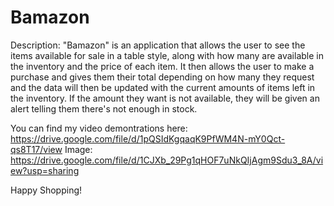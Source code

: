 # Bamazon

Description:
"Bamazon" is an application that allows the user to see the items available for sale in a table style, along with how many are available in the inventory and the price of each item. It then allows the user to make a purchase and gives them their total depending on how many they request and the data will then be updated with the current amounts of items left in the inventory. If the amount they want is not available, they will be given an alert telling them there's not enough in stock.

You can find my video demontrations here:
https://drive.google.com/file/d/1pQSIdKgqaqK9PfWM4N-mY0Qct-qs8T17/view
Image: https://drive.google.com/file/d/1CJXb_29Pg1qHOF7uNkQIjAgm9Sdu3_8A/view?usp=sharing

Happy Shopping!
